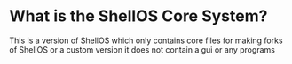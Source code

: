 # What is the ShellOS Core System?
This is a version of ShellOS which only contains core files for making forks of ShellOS or a custom version it does not contain a gui or any programs 
